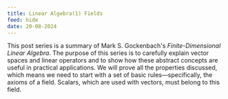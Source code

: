 ```yaml
---
title: Linear Algebra(1) Fields
feed: hide
date: 20-08-2024
---
```

This post series is a summary of Mark S. Gockenbach's _Finite-Dimensional Linear Algebra_. The purpose of this series is to carefully explain vector spaces and linear operators and to show how these abstract concepts are useful in practical applications. We will prove all the properties discussed, which means we need to start with a set of basic rules—specifically, the axioms of a field. Scalars, which are used with vectors, must belong to this field.
